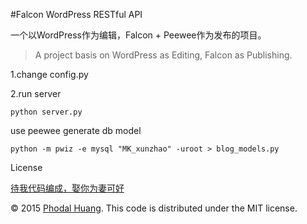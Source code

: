 #Falcon WordPress RESTful API

一个以WordPress作为编辑，Falcon + Peewee作为发布的项目。

> A project basis on WordPress as Editing, Falcon as Publishing.


1.change config.py 

2.run server
    
    python server.py


use peewee generate db model

    python -m pwiz -e mysql "MK_xunzhao" -uroot > blog_models.py
    

License

[待我代码编成，娶你为妻可好](http://www.xuntayizhan.com/person/ji-ke-ai-qing-zhi-er-shi-dai-wo-dai-ma-bian-cheng-qu-ni-wei-qi-ke-hao-wan/)

© 2015 [Phodal Huang](http://www.phodal.com). This code is distributed under the MIT license.

